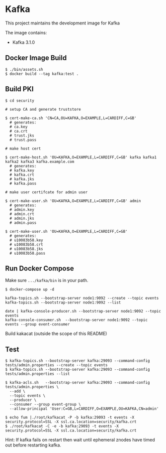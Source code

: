 # Kafka

This project maintains the development image for Kafka

The image contains:
* Kafka     3.1.0

## Docker Image Build
```
$ ./bin/assets.sh
$ docker build --tag kafka:test .
```

## Build PKI
```
$ cd security

# setup CA and generate truststore

$ cert-make-ca.sh 'CN=CA,OU=KAFKA,O=EXAMPLE,L=CARDIFF,C=GB'
  # generates:
  # ca.key
  # ca.crt
  # trust.jks
  # trust.pass

# make host cert

$ cert-make-host.sh 'OU=KAFKA,O=EXAMPLE,L=CARDIFF,C=GB' kafka kafka1 kafka2 kafka3 kafka.example.com
  # generates:
  # kafka.key
  # kafka.crt
  # kafka.jks
  # kafka.pass

# make user certifcate for admin user

$ cert-make-user.sh 'OU=KAFKA,O=EXAMPLE,L=CARDIFF,C=GB' admin
  # generates:
  # admin.key
  # admin.crt
  # admin.jks
  # admin.pass

$ cert-make-user.sh 'OU=KAFKA,O=EXAMPLE,L=CARDIFF,C=GB'
  # generates:
  # u10083b58.key
  # u10083b58.crt
  # u10083b58.jks
  # u10083b58.pass
```

## Run Docker Compose

Make sure ``.../kafka/bin`` is in your path.
```
$ docker-compose up -d

kafka-topics.sh --bootstrap-server node1:9092 --create --topic events
kafka-topics.sh --bootstrap-server node1:9092 --list

date | kafka-console-producer.sh --bootstrap-server node1:9092 --topic events
kafka-console-consumer.sh  --bootstrap-server node1:9092 --topic events --group event-consumer
```
Build kakacat (outside the scope of this README)

## Test
```
$ kafka-topics.sh --bootstrap-server kafka:29093 --command-config tests/admin.properties --create --topic events
$ kafka-topics.sh --bootstrap-server kafka:29093 --command-config tests/admin.properties --list

$ kafka-acls.sh   --bootstrap-server kafka:29093 --command-config tests/admin.properties \
  --add \
  --topic events \
  --producer \
  --consumer --group event-group \
  --allow-principal 'User:C=GB,L=CARDIFF,O=EXAMPLE,OU=KAFKA,CN=admin'

$ echo fum |./root/kafkacat -P -b kafka:29093 -t events -X security.protocol=SSL -X ssl.ca.location=security/kafka.crt
$ ./root/kafkacat -C -e -b kafka:29093 -t events -X security.protocol=SSL -X ssl.ca.location=security/kafka.crt
```

Hint:  If kafka fails on restart then wait until ephemeral znodes have timed out before restarting kafka.
